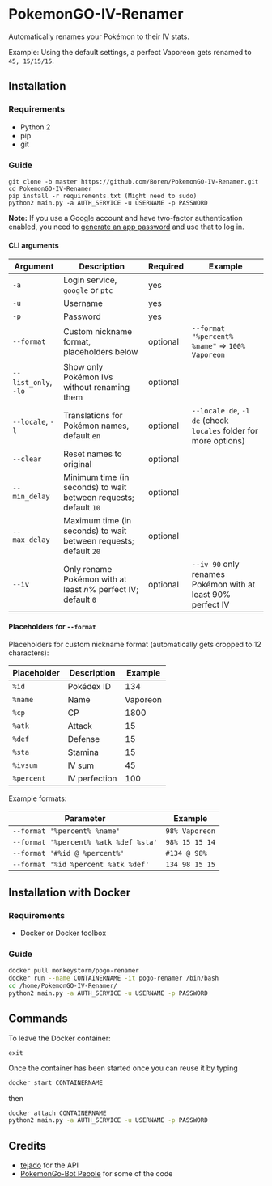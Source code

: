 # PokemonGO-IV-Renamer

Automatically renames your Pokémon to their IV stats.

Example:
Using the default settings, a perfect Vaporeon gets renamed to `45, 15/15/15`.

## Installation

### Requirements

- Python 2
- pip
- git

### Guide

```
git clone -b master https://github.com/Boren/PokemonGO-IV-Renamer.git
cd PokemonGO-IV-Renamer
pip install -r requirements.txt (Might need to sudo)
python2 main.py -a AUTH_SERVICE -u USERNAME -p PASSWORD
```

**Note:** If you use a Google account and have two-factor authentication enabled, you need to [generate an app password](https://security.google.com/settings/security/apppasswords) and use that to log in. 

#### CLI arguments

| Argument             | Description                                   | Required | Example                                         |
| -------------------- | --------------------------------------------- | -------- | ----------------------------------------------- |
| `-a`                 | Login service, `google` or `ptc`              | yes      |                                                 |
| `-u`                 | Username                                      | yes      |                                                 |
| `-p`                 | Password                                      | yes      |                                                 |
| `--format`           | Custom nickname format, placeholders below    | optional | `--format "%percent% %name"` => `100% Vaporeon` |
| `--list_only`, `-lo` | Show only Pokémon IVs without renaming them   | optional |                                                 |
| `--locale`, `-l`     | Translations for Pokémon names, default `en`  | optional | `--locale de`, `-l de` (check `locales` folder for more options) |
| `--clear`            | Reset names to original                       | optional |                                                 |
| `--min_delay`        | Minimum time (in seconds) to wait between requests; default `10`  | optional |                                                 |
| `--max_delay`        | Maximum time (in seconds) to wait between requests; default `20`  | optional |                                                 |
| `--iv`               | Only rename Pokémon with at least _n_% perfect IV; default `0` | optional | `--iv 90` only renames Pokémon with at least 90% perfect IV |

#### Placeholders for `--format`

Placeholders for custom nickname format (automatically gets cropped to 12 characters):

| Placeholder | Description    | Example  |
| ----------- | -------------- | -------- |
| `%id`       | Pokédex ID     | 134      |
| `%name`     | Name           | Vaporeon |
| `%cp`       | CP             | 1800     |
| `%atk`      | Attack         | 15       |
| `%def`      | Defense        | 15       |
| `%sta`      | Stamina        | 15       |
| `%ivsum`    | IV sum         | 45       |
| `%percent`  | IV perfection  | 100      |

Example formats:

| Parameter                             | Example        |
| ------------------------------------- | -------------- |
| `--format '%percent% %name'`          | `98% Vaporeon` |
| `--format '%percent% %atk %def %sta'` | `98% 15 15 14` |
| `--format '#%id @ %percent%'`         | `#134 @ 98%`   |
| `--format '%id %percent %atk %def'`   | `134 98 15 15` |

## Installation with Docker

### Requirements

- Docker or Docker toolbox 

### Guide

```sh
docker pull monkeystorm/pogo-renamer
docker run --name CONTAINERNAME -it pogo-renamer /bin/bash
cd /home/PokemonGO-IV-Renamer/
python2 main.py -a AUTH_SERVICE -u USERNAME -p PASSWORD
```

## Commands

To leave the Docker container:
```
exit
```
  
Once the container has been started once you can reuse it by typing

```sh
docker start CONTAINERNAME
```

then

```sh
docker attach CONTAINERNAME
python2 main.py -a AUTH_SERVICE -u USERNAME -p PASSWORD
```

## Credits
- [tejado](https://github.com/tejado) for the API
- [PokemonGo-Bot People](https://github.com/PokemonGoF/PokemonGo-Bot) for some of the code

